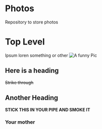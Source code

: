 # Photos
Repository to store photos

# Top Level
Ipsum loren something or other
![A funny Pic](http://i.imgur.com/Vlv5ATh.jpg)
## Here is a heading
~~Strike through~~

## Another Heading
**STICK THIS IN YOUR PIPE AND SMOKE IT**

### Your mother
